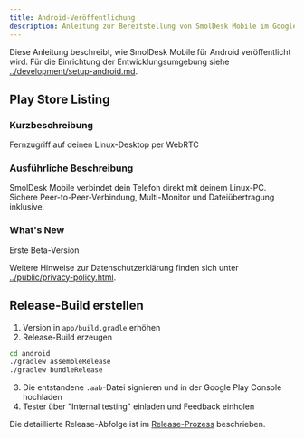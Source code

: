 ```yaml
---
title: Android-Veröffentlichung
description: Anleitung zur Bereitstellung von SmolDesk Mobile im Google Play Store
---
```


Diese Anleitung beschreibt, wie SmolDesk Mobile für Android veröffentlicht wird. Für die Einrichtung der Entwicklungsumgebung siehe [../development/setup-android.md](../development/setup-android.md).

## Play Store Listing

### Kurzbeschreibung
Fernzugriff auf deinen Linux-Desktop per WebRTC

### Ausführliche Beschreibung
SmolDesk Mobile verbindet dein Telefon direkt mit deinem Linux-PC. Sichere Peer-to-Peer-Verbindung, Multi-Monitor und Dateiübertragung inklusive.

### What's New
Erste Beta-Version

Weitere Hinweise zur Datenschutzerklärung finden sich unter [../public/privacy-policy.html](../public/privacy-policy.html).

## Release-Build erstellen

1. Version in `app/build.gradle` erhöhen
2. Release-Build erzeugen

```bash
cd android
./gradlew assembleRelease
./gradlew bundleRelease
```

3. Die entstandene `.aab`-Datei signieren und in der Google Play Console hochladen
4. Tester über "Internal testing" einladen und Feedback einholen

Die detaillierte Release-Abfolge ist im [Release-Prozess](./release-process.md) beschrieben.
